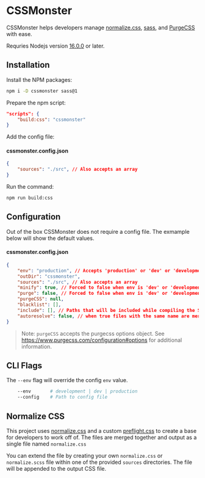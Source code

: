 # CSSMonster

CSSMonster helps developers manage [normalize.css](https://www.npmjs.com/package/normalize.css?activeTab=versions), [sass](https://www.npmjs.com/package/sass), and [PurgeCSS](https://www.npmjs.com/package/purgecss) with ease.

Requries Nodejs version [16.0.0](https://nodejs.org/en/download/) or later.

## Installation

Install the NPM packages:

```bash
npm i -D cssmonster sass@1
```

Prepare the npm script:

```json
"scripts": {
    "build:css": "cssmonster"
}
```

Add the config file:

#### cssmonster.config.json

```json
{
    "sources": "./src", // Also accepts an array
}
```

Run the command:

```bash
npm run build:css
```

## Configuration

Out of the box CSSMonster does not require a config file. The exmample below will show the default values.

#### cssmonster.config.json

```json
{
    "env": "production", // Accepts 'production' or 'dev' or 'development', is overridden by the --env flag
    "outDir": "cssmonster",
    "sources": "./src", // Also accepts an array
    "minify": true, // Forced to false when env is 'dev' or 'development' -- setting to false disables on production
    "purge": false, // Forced to false when env is 'dev' or 'development' -- setting to false disables on produciton
    "purgeCSS": null,
    "blacklist": [],
    "include": [], // Paths that will be included while compiling the SCSS
    "autoresolve": false, // when true files with the same name are merged together
}
```

> Note: `purgeCSS` accepts the purgecss options object. See https://www.purgecss.com/configuration#options for additional information.

## CLI Flags

The `--env` flag will override the config `env` value.

```bash
    --env       # development | dev | production
    --config    # Path to config file
```

## Normalize CSS

This project uses [normalize.css](https://github.com/necolas/normalize.css) and a custom [preflight.css](https://github.com/codewithkyle/cssmonster/blob/master/preflight.css) to create a base for developers to work off of. The files are merged together and output as a single file named `normalize.css`

You can extend the file by creating your own `normalize.css` or `normalize.scss` file within one of the provided `sources` directories. The file will be appended to the output CSS file.
